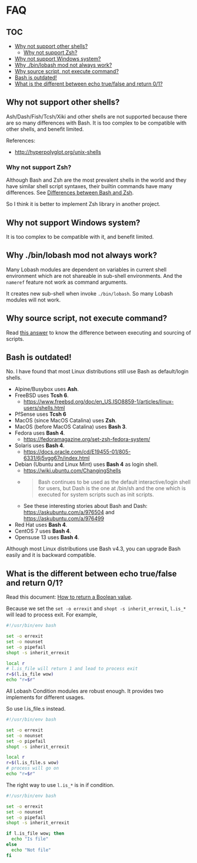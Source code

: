 # FAQ

## TOC

<!-- MarkdownTOC GFM -->

- [Why not support other shells?](#why-not-support-other-shells)
    - [Why not support Zsh?](#why-not-support-zsh)
- [Why not support Windows system?](#why-not-support-windows-system)
- [Why ./bin/lobash mod not always work?](#why-binlobash-mod-not-always-work)
- [Why source script, not execute command?](#why-source-script-not-execute-command)
- [Bash is outdated!](#bash-is-outdated)
- [What is the different between echo true/false and return 0/1?](#what-is-the-different-between-echo-truefalse-and-return-01)

<!-- /MarkdownTOC -->


## Why not support other shells?

Ash/Dash/Fish/Tcsh/Xiki and other shells are not supported because there are so many differences with Bash.
It is too complex to be compatible with other shells, and benefit limited.

References:

- http://hyperpolyglot.org/unix-shells

### Why not support Zsh?

Although Bash and Zsh are the most prevalent shells in the world
and they have similar shell script syntaxes,
their builtin commands have many differences.
See [Differences between Bash and Zsh](./differences-between-bash-and-zsh.md).

So I think it is better to implement Zsh library in another project.

## Why not support Windows system?

It is too complex to be compatible with it, and benefit limited.

## Why ./bin/lobash mod not always work?

Many Lobash modules are dependent on variables in current shell environment which are not shareable in sub-shell environments.
And the `nameref` feature not work as command arguments.

It creates new sub-shell when invoke `./bin/lobash`. So many Lobash modules will not work.

## Why source script, not execute command?

Read [this answer](https://superuser.com/q/176783) to know the difference between executing and sourcing of scripts.

## Bash is outdated!

No. I have found that most Linux distributions still use Bash as default/login shells.

- Alpine/Busybox uses **Ash**.
- FreeBSD uses **Tcsh 6**.
  - https://www.freebsd.org/doc/en_US.ISO8859-1/articles/linux-users/shells.html
- PfSense uses **Tcsh 6**
- MacOS (since MacOS Catalina) uses **Zsh**.
- MacOS (before MacOS Catalina) uses **Bash 3**.
- Fedora uses **Bash 4**.
  - https://fedoramagazine.org/set-zsh-fedora-system/
- Solaris uses **Bash 4**.
  - https://docs.oracle.com/cd/E19455-01/805-6331/6j5vgg67n/index.html
- Debian (Ubuntu and Linux Mint) uses **Bash 4** as login shell.
  - https://wiki.ubuntu.com/ChangingShells
  - > Bash continues to be used as the default interactive/login shell for users, but Dash is the one at /bin/sh and the one which is executed for system scripts such as init scripts.
  - See these interesting stories about Bash and Dash: https://askubuntu.com/a/976504 and https://askubuntu.com/a/976499
- Red Hat uses **Bash 4**.
- CentOS 7 uses **Bash 4**.
- Opensuse 13 uses **Bash 4**.

Although most Linux distributions use Bash v4.3, you can upgrade Bash easily and it is backward compatible.

## What is the different between echo true/false and return 0/1?

Read this document: [How to return a Boolean value](https://github.com/adoyle-h/lobash/blob/develop/doc/how-to-write-functions.md#how-to-return-a-boolean-value).

Because we set the `set -o errexit` and `shopt -s inherit_errexit`, `l.is_*` will lead to process exit. For example,

```sh
#!/usr/bin/env bash

set -o errexit
set -o nounset
set -o pipefail
shopt -s inherit_errexit

local r
# l.is_file will return 1 and lead to process exit
r=$(l.is_file wow)
echo "r=$r"
```

All Lobash Condition modules are robust enough. It provides two implements for different usages.

So use l.is_file.s instead.

```sh
#!/usr/bin/env bash

set -o errexit
set -o nounset
set -o pipefail
shopt -s inherit_errexit

local r
r=$(l.is_file.s wow)
# process will go on
echo "r=$r"
```

The right way to use `l.is_*` is in if condition.

```sh
#!/usr/bin/env bash

set -o errexit
set -o nounset
set -o pipefail
shopt -s inherit_errexit

if l.is_file wow; then
  echo "Is file"
else
  echo "Not file"
fi
```
